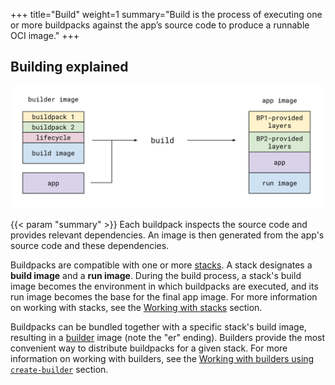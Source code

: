 +++
title="Build"
weight=1
summary="Build is the process of executing one or more buildpacks against the app’s source code to produce a runnable OCI image."
+++

## Building explained

![build diagram](/docs/concepts/operations/build.svg)

{{< param "summary" >}} Each buildpack inspects the 
source code and provides relevant dependencies. An image is then generated from the app's source code and these 
dependencies.

Buildpacks are compatible with one or more [stacks](/docs/concepts/components/stack). A stack designates a **build image**
and a **run image**. During the build process, a stack's build image becomes the environment in which buildpacks are
executed, and its run image becomes the base for the final app image. For more information on working with stacks, see
the [Working with stacks](/docs/concepts/components/stack) section.

Buildpacks can be bundled together with a specific stack's build image, resulting in a
[builder](/docs/concepts/components/builder) image (note the "er" ending). Builders provide the most
convenient way to distribute buildpacks for a given stack. For more information on working with builders, see the
[Working with builders using `create-builder`](/docs/concepts/components/builder) section.
